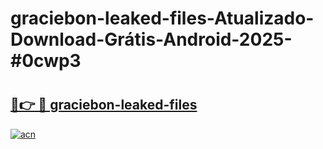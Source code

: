 # graciebon-leaked-files-Atualizado-Download-Grátis-Android-2025-#0cwp3

# <h2><a href="https://ainizakaria.my?title=graciebon-leaked-files&ref=24M">🔗👉 🔴 graciebon-leaked-files</a></h2>

[![acn](https://github.com/user-attachments/assets/0f9c940e-d8b0-45ae-aac7-cd30a18b3e1c)](https://ainizakaria.my?title=graciebon-leaked-files&ref=24M)

